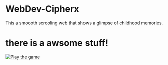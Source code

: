 # WebDev-Cipherx
This a smoooth scrooling web that shows a glimpse of childhood memories. 
# there is a awsome stuff!

[![Play the game](https://img.shields.io/badge/Play-Now-green)](https://Cipherx-kodes.github.io/WebDev-Cipherx)

